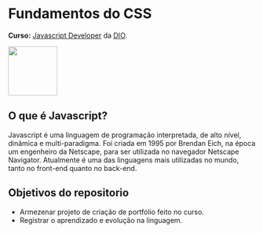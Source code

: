 # Fundamentos do CSS
**Curso:** [Javascript Developer](https://web.dio.me/course/criando-e-estilizando-uma-pagina-de-portfolio-profissional-com-css-e-javascript) da [DIO](https://web.dio.me/home).

<img src="https://cdn.iconscout.com/icon/free/png-256/javascript-2752148-2284965.png" width="100" height="100"/>

## O que é Javascript?
Javascript é uma linguagem de programação interpretada, de alto nível, dinâmica e multi-paradigma. Foi criada em 1995 por Brendan Eich, na época um engenheiro da Netscape, para ser utilizada no navegador Netscape Navigator. Atualmente é uma das linguagens mais utilizadas no mundo, tanto no front-end quanto no back-end.

## Objetivos do repositorio
* Armezenar projeto de criação de portfólio feito no curso.
* Registrar o aprendizado e evolução na linguagem.